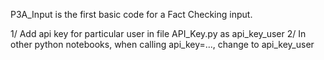 P3A_Input is the first basic code for a Fact Checking input.

1/ Add api key for particular user in file API_Key.py as api_key_user
2/ In other python notebooks, when calling api_key=..., change to api_key_user
